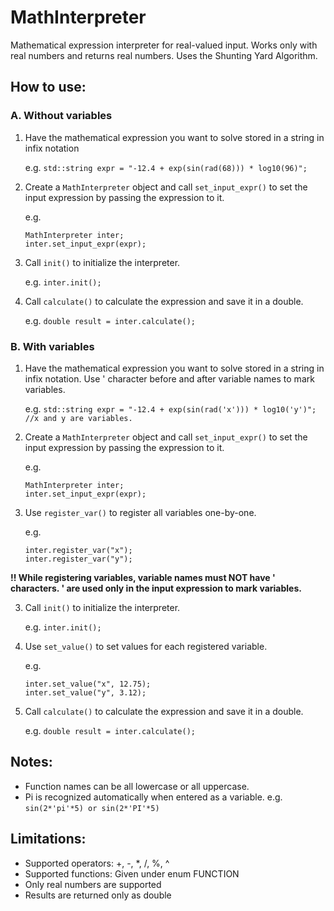 # MathInterpreter
Mathematical expression interpreter for real-valued input.
Works only with real numbers and returns real numbers. Uses the Shunting
Yard Algorithm.

## How to use:

### A. Without variables
1. Have the mathematical expression you want to solve stored in a string in infix notation
		  
	e.g. 
	`std::string expr = "-12.4 + exp(sin(rad(68))) * log10(96)";`

2. Create a `MathInterpreter` object and call `set_input_expr()` to set the input expression by passing the expression to it.
		
	e.g. 
	```
	MathInterpreter inter; 
	inter.set_input_expr(expr);
	```

3. Call `init()` to initialize the interpreter.

	e.g. 
	`inter.init();`

4. Call `calculate()` to calculate the expression and save it in a double.
		   
	e.g. 
	`double result = inter.calculate();`

### B. With variables
1. Have the mathematical expression you want to solve stored in a string in infix notation. Use ' character before and after variable names to mark variables.

	e.g. 
	`std::string expr = "-12.4 + exp(sin(rad('x'))) * log10('y')"; //x and y are variables.`
		
2. Create a `MathInterpreter` object and call `set_input_expr()` to set the input expression by passing the expression to it.

	e.g. 
	```
	MathInterpreter inter; 
	inter.set_input_expr(expr);
	```

3. Use `register_var()` to register all variables one-by-one.

	e.g. 
	```
	inter.register_var("x");
	inter.register_var("y");
	```

**!!  While registering variables, variable names must NOT have ' characters. ' are used only in the input expression to mark variables.**

3. Call `init()` to initialize the interpreter.

	e.g. 
	`inter.init();`

4. Use `set_value()` to set values for each registered variable.

	e.g. 
	```
	inter.set_value("x", 12.75);
	inter.set_value("y", 3.12);
	```

5. Call `calculate()` to calculate the expression and save it in a double.

	e.g. 
	`double result = inter.calculate();`

## Notes:
  - Function names can be all lowercase or all uppercase.
  - Pi is recognized automatically when entered as a variable.
	e.g. 
	`sin(2*'pi'*5) or sin(2*'PI'*5)`

## Limitations:
  - Supported operators: +, -, *, /, %, ^
  - Supported functions: Given under enum FUNCTION
  - Only real numbers are supported
  - Results are returned only as double
